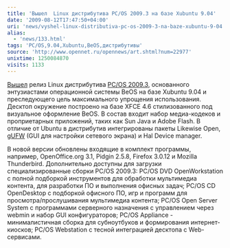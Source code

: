 ```yaml
---
title: 'Вышел  Linux дистрибутива PC/OS 2009.3 на базе Xubuntu 9.04'
date: '2009-08-12T17:47:50+04:00'
uri: 'news/vyshel-linux-distributiva-pc-os-2009-3-na-baze-xubuntu-9-04'
alias: 
  - 'news/133.html'
tags: 'PC/OS,9.04,Xubuntu,BeOS,дистрибутивы'
source: 'http://www.opennet.ru/opennews/art.shtml?num=22977'
unixtime: 1250084870
visits: 1133
---
```

[Вышел](http://www.pc-os.org/2009/08/pcos-20093-released.html)  релиз Linux дистрибутива [PC/OS 2009.3](http://www.pc-os.org), основанного энтузиастами операционной системы BeOS на базе Xubuntu 9.04 и преследующего цель максимального упрощения использования. Десктоп окружение построено на базе XFCE 4.6 стилизованного под визуальное оформление BeOS. В состав входит набор медиа-кодеков и проприетарных приложений, таких как Sun Java и Adobe Flash.  В отличие от Ubuntu в дистрибутив интегрированы пакеты Likewise Open, [gUFW](http://gufw.tuxfamily.org/) (GUI для настройки сетевого экрана) и Hal Device manager.

В новой версии обновлены входящие в комплект программы, например, OpenOffice.org 3.1, Pidgin 2.5.8, Firefox 3.0.12 и Mozilla Thunderbird. Дополнительно доступны для загрузки специализированные сборки PC/OS 2009.3: PC/OS DVD OpenWorkstation с полной подборкой инструментов для обработки мультимедиа контента, для разработки ПО и выполнения офисных задач; PC/OS CD OpenDesktop с подборкой офисного ПО, игр и программ для просмотра/прослушивания мультимедиа контента; PC/OS Open Server System c программами серверного назначения с управлением через webmin и набор GUI конфигураторов; PC/OS Appliance - минималистичная сборка для субноутбуков и формирования интернет-киосков; PC/OS Webstation с тесной интеграцией десктопа с Web-сервисами.
